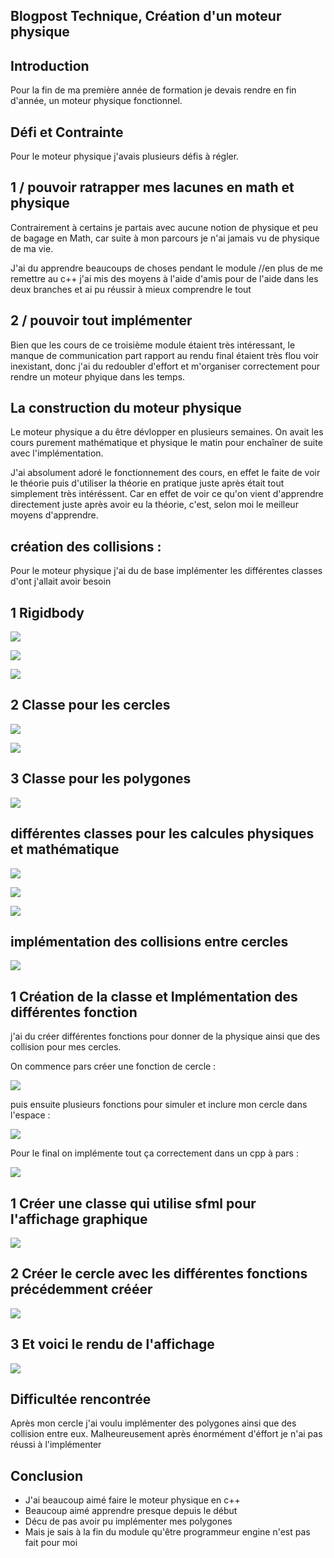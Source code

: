 ## Blogpost Technique, Création d'un moteur physique

## Introduction 

Pour la fin de ma première année de formation je devais rendre en fin d'année, un moteur physique fonctionnel.

## Défi et Contrainte 

Pour le moteur physique j'avais plusieurs défis à régler.

## 1 / pouvoir ratrapper mes lacunes en math et physique

Contrairement à certains je partais avec aucune notion de physique et peu de bagage en Math,
car suite à mon parcours je n'ai jamais vu de physique de ma vie.

J'ai du apprendre beaucoups de choses pendant le module //en plus de me remettre au c++
j'ai mis des moyens à l'aide d'amis pour de l'aide dans les deux branches et ai pu réussir à mieux comprendre le tout

## 2 / pouvoir tout implémenter 

Bien que les cours de ce troisième module étaient très intéressant, le manque de communication part rapport 
au rendu final étaient très flou voir inexistant, donc j'ai du redoubler d'effort et m'organiser correctement 
pour rendre un moteur phyique dans les temps.

## La construction du moteur physique 

Le moteur physique a du être dévlopper en plusieurs semaines.
On avait les cours purement mathématique et physique le matin pour enchaîner de suite avec l'implémentation.

J'ai absolument adoré le fonctionnement des cours, en effet le faite de voir le théorie puis d'utiliser la théorie
en pratique juste après était tout simplement très intéréssent.
Car en effet de voir ce qu'on vient d'apprendre directement juste après avoir eu la théorie, c'est, selon moi 
le meilleur moyens d'apprendre.

## création des collisions :

Pour le moteur physique j'ai du de base implémenter les différentes classes d'ont j'allait avoir besoin

## 1 Rigidbody 
![](https://FlorianRossignol.github.io/Images/moteurphysique/Rigidbody.h.png)


![](https://FlorianRossignol.github.io/Images/moteurphysique/rigidbody1.cpp.png)


![](https://FlorianRossignol.github.io/Images/moteurphysique/rigidbody2.cpp.png)

## 2 Classe pour les cercles 

![](https://FlorianRossignol.github.io/Images/moteurphysique/Cercle1.h.png)

![](https://FlorianRossignol.github.io/Images/moteurphysique/Cercle2.h.png)

## 3 Classe pour les polygones

![](https://FlorianRossignol.github.io/Images/moteurphysique/Polygone.h.png)


## différentes classes pour les calcules physiques et mathématique

![](https://FlorianRossignol.github.io/Images/moteurphysique/Mrua.png)


![](https://FlorianRossignol.github.io/Images/moteurphysique/Vector2.png)


![](https://FlorianRossignol.github.io/Images/moteurphysique/matrix.png)

## implémentation des collisions entre cercles

![](https://FlorianRossignol.github.io/Images/moteurphysique/Collisioncercle.png)

## 1 Création de la classe et Implémentation des différentes fonction 

j'ai du créer différentes fonctions pour donner de la physique ainsi que des collision pour mes cercles.

On commence pars créer une fonction de cercle :

![](https://FlorianRossignol.github.io/Images/moteurphysique/createcircle.png)

puis ensuite plusieurs fonctions pour simuler et inclure mon cercle dans l'espace :

![](https://FlorianRossignol.github.io/Images/moteurphysique/Collisioncercle.png)

Pour le final on implémente tout ça correctement dans un cpp à pars :


![](https://FlorianRossignol.github.io/Images/moteurphysique/cercleimplem.png)

## 1 Créer une classe qui utilise sfml pour l'affichage graphique 

![](https://FlorianRossignol.github.io/Images/moteurphysique/implemsfmlphysique.png)

## 2 Créer le cercle avec les différentes fonctions précédemment crééer

![](https://FlorianRossignol.github.io/Images/moteurphysique/sfmlcircle.png)

## 3 Et voici le rendu de l'affichage

![](https://FlorianRossignol.github.io/Images/moteurphysique/ezgif.com-gif-maker.gif)

## Difficultée rencontrée

Après mon cercle j'ai voulu implémenter des polygones ainsi que des collision entre eux.
Malheureusement après énormément d'éffort je n'ai pas réussi à l'implémenter

## Conclusion 

- J'ai beaucoup aimé faire le moteur physique en c++
- Beaucoup aimé apprendre presque depuis le début
- Décu de pas avoir pu implémenter mes polygones
- Mais je sais à la fin du module qu'être programmeur engine n'est pas fait pour moi 
